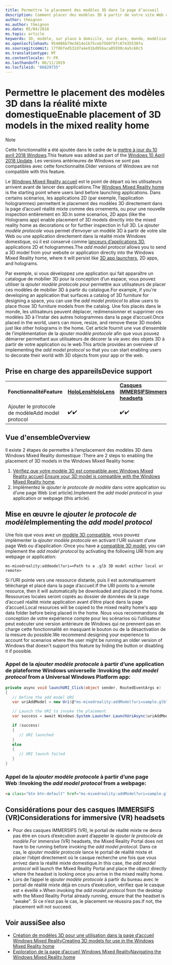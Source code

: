 ```yaml
---
title: Permettre le placement des modèles 3D dans la page d’accueil
description: Comment placer des modèles 3D à partir de votre site Web ou une application dans Windows Mixed Reality domestique
author: thmignon
ms.author: thmignon
ms.date: 05/04/2018
ms.topic: article
keywords: 3D, modèle, sur place à domicile, sur place, monde, modélisation, réalité mixte domestique, web, application
ms.openlocfilehash: 954086b79e3614e1b75ceb7560f9fc87435530fa
ms.sourcegitcommit: 17f86fed532d7a4e91bd95baca05930c4a5c68c5
ms.translationtype: MT
ms.contentlocale: fr-FR
ms.lasthandoff: 06/11/2019
ms.locfileid: "66829735"
---
```

# <a name="enable-placement-of-3d-models-in-the-mixed-reality-home"></a><span data-ttu-id="762b9-104">Permettre le placement des modèles 3D dans la réalité mixte domestique</span><span class="sxs-lookup"><span data-stu-id="762b9-104">Enable placement of 3D models in the mixed reality home</span></span>

> [!NOTE]
> <span data-ttu-id="762b9-105">Cette fonctionnalité a été ajoutée dans le cadre de la [mettre à jour du 10 avril 2018 Windows](release-notes-april-2018.md).</span><span class="sxs-lookup"><span data-stu-id="762b9-105">This feature was added as part of the [Windows 10 April 2018 Update](release-notes-april-2018.md).</span></span> <span data-ttu-id="762b9-106">Les versions antérieures de Windows ne sont pas compatibles avec cette fonctionnalité.</span><span class="sxs-lookup"><span data-stu-id="762b9-106">Older versions of Windows are not compatible with this feature.</span></span>

<span data-ttu-id="762b9-107">Le [Windows Mixed Reality accueil](navigating-the-windows-mixed-reality-home.md) est le point de départ où les utilisateurs arrivent avant de lancer des applications.</span><span class="sxs-lookup"><span data-stu-id="762b9-107">The [Windows Mixed Reality home](navigating-the-windows-mixed-reality-home.md) is the starting point where users land before launching applications.</span></span> <span data-ttu-id="762b9-108">Dans certains scénarios, les applications 2D (par exemple, l’application hologrammes) permettent le placement des modèles 3D directement dans la page d’accueil réalité mixte comme des ornements, ou pour une nouvelle inspection entièrement en 3D.</span><span class="sxs-lookup"><span data-stu-id="762b9-108">In some scenarios, 2D apps (like the Holograms app) enable placement of 3D models directly into the mixed reality home as decorations or for further inspection in full 3D.</span></span> <span data-ttu-id="762b9-109">Le *ajouter modèle protocole* vous permet d’envoyer un modèle 3D à partir de votre site Web ou une application directement dans la réalité mixte Windows domestique, où il est conservé comme [lanceurs d’applications 3D](3d-app-launcher-design-guidance.md), applications 2D et hologrammes.</span><span class="sxs-lookup"><span data-stu-id="762b9-109">The *add model protocol* allows you to send a 3D model from your website or application directly into the Windows Mixed Reality home, where it will persist like [3D app launchers](3d-app-launcher-design-guidance.md), 2D apps, and holograms.</span></span> 

<span data-ttu-id="762b9-110">Par exemple, si vous développez une application qui fait apparaître un catalogue de mobilier 3D pour la conception d’un espace, vous pouvez utiliser la *ajouter modèle protocole* pour permettre aux utilisateurs de placer ces modèles de mobilier 3D à partir du catalogue.</span><span class="sxs-lookup"><span data-stu-id="762b9-110">For example, if you're developing an application that surfaces a catalog of 3D furniture for designing a space, you can use the *add model protocol* to allow users to place those 3D furniture models from the catalog.</span></span> <span data-ttu-id="762b9-111">Une fois placés dans le monde, les utilisateurs peuvent déplacer, redimensionner et supprimer ces modèles 3D à l’instar des autres hologrammes dans la page d’accueil.</span><span class="sxs-lookup"><span data-stu-id="762b9-111">Once placed in the world, users can move, resize, and remove these 3D models just like other holograms in the home.</span></span> <span data-ttu-id="762b9-112">Cet article fournit une vue d’ensemble de l’implémentation de la *ajouter modèle protocole* afin que vous pouvez démarrer permettant aux utilisateurs de décorer la vie avec des objets 3D à partir de votre application ou le web.</span><span class="sxs-lookup"><span data-stu-id="762b9-112">This article provides an overview of implementing the *add model protocol* so that you can start enabling users to decorate their world with 3D objects from your app or the web.</span></span>

## <a name="device-support"></a><span data-ttu-id="762b9-113">Prise en charge des appareils</span><span class="sxs-lookup"><span data-stu-id="762b9-113">Device support</span></span>

<table>
    <colgroup>
    <col width="33%" />
    <col width="33%" />
    <col width="33%" />
    </colgroup>
    <tr>
        <td><span data-ttu-id="762b9-114"><strong>Fonctionnalité</strong></span><span class="sxs-lookup"><span data-stu-id="762b9-114"><strong>Feature</strong></span></span></td>
        <td><span data-ttu-id="762b9-115"><a href="hololens-hardware-details.md"><strong>HoloLens</strong></a></span><span class="sxs-lookup"><span data-stu-id="762b9-115"><a href="hololens-hardware-details.md"><strong>HoloLens</strong></a></span></span></td>
        <td><span data-ttu-id="762b9-116"><a href="immersive-headset-hardware-details.md"><strong>Casques IMMERSIFS</strong></a></span><span class="sxs-lookup"><span data-stu-id="762b9-116"><a href="immersive-headset-hardware-details.md"><strong>Immersive headsets</strong></a></span></span></td>
    </tr>
     <tr>
        <td><span data-ttu-id="762b9-117">Ajouter le protocole de modèle</span><span class="sxs-lookup"><span data-stu-id="762b9-117">Add model protocol</span></span></td>
        <td><span data-ttu-id="762b9-118">✔️</span><span class="sxs-lookup"><span data-stu-id="762b9-118">✔️</span></span></td>
        <td><span data-ttu-id="762b9-119">✔️</span><span class="sxs-lookup"><span data-stu-id="762b9-119">✔️</span></span></td>
    </tr>
</table>

## <a name="overview"></a><span data-ttu-id="762b9-120">Vue d'ensemble</span><span class="sxs-lookup"><span data-stu-id="762b9-120">Overview</span></span>

<span data-ttu-id="762b9-121">Il existe 2 étapes de permettre à l’emplacement des modèles 3D dans Windows Mixed Reality domestique :</span><span class="sxs-lookup"><span data-stu-id="762b9-121">There are 2 steps to enabling the placement of 3D models in the Windows Mixed Reality home:</span></span>
1. <span data-ttu-id="762b9-122">[Vérifiez que votre modèle 3D est compatible avec Windows Mixed Reality accueil](creating-3d-models-for-use-in-the-windows-mixed-reality-home.md).</span><span class="sxs-lookup"><span data-stu-id="762b9-122">[Ensure your 3D model is compatible with the Windows Mixed Reality home](creating-3d-models-for-use-in-the-windows-mixed-reality-home.md).</span></span>
2. <span data-ttu-id="762b9-123">Implémentez le *ajouter le protocole de modèle* dans votre application ou d’une page Web (cet article).</span><span class="sxs-lookup"><span data-stu-id="762b9-123">Implement the *add model protocol* in your application or webpage (this article).</span></span>

## <a name="implementing-the-add-model-protocol"></a><span data-ttu-id="762b9-124">Mise en œuvre le *ajouter le protocole de modèle*</span><span class="sxs-lookup"><span data-stu-id="762b9-124">Implementing the *add model protocol*</span></span>

<span data-ttu-id="762b9-125">Une fois que vous avez un [modèle 3D compatible](creating-3d-models-for-use-in-the-windows-mixed-reality-home.md), vous pouvez implémenter la *ajouter modèle protocole* en activant l’URI suivant d’une page Web ou d’application :</span><span class="sxs-lookup"><span data-stu-id="762b9-125">Once you have a [compatible 3D model](creating-3d-models-for-use-in-the-windows-mixed-reality-home.md), you can implement the *add model protocol* by activating the following URI from any webpage or application:</span></span>

```
ms-mixedreality:addmodel?uri=<Path to a .glb 3D model either local or remote>
```

<span data-ttu-id="762b9-126">Si l’URI pointe vers une ressource distante, puis il est automatiquement téléchargé et placé dans la page d’accueil.</span><span class="sxs-lookup"><span data-stu-id="762b9-126">If the URI points to a remote resource, then it will automatically be downloaded and placed in the home.</span></span> <span data-ttu-id="762b9-127">Ressources locales seront copiés au dossier de données de la page d’accueil réalité mixte application avant d’être placé dans la page d’accueil.</span><span class="sxs-lookup"><span data-stu-id="762b9-127">Local resources will be copied to the mixed reality home's app data folder before being placed in the home.</span></span> <span data-ttu-id="762b9-128">Nous vous recommandons de conception de votre expérience compte pour les scénarios où l’utilisateur peut exécuter une version antérieure de Windows qui ne prennent pas en charge cette fonctionnalité en masquant le bouton ou de la désactivation de la mesure du possible.</span><span class="sxs-lookup"><span data-stu-id="762b9-128">We recommend designing your experience to account for scenarios where the user might be running an older version of Windows that doesn't support this feature by hiding the button or disabling it if possible.</span></span> 

### <a name="invoking-the-add-model-protocol-from-a-universal-windows-platform-app"></a><span data-ttu-id="762b9-129">Appel de la *ajouter modèle protocole* à partir d’une application de plateforme Windows universelle :</span><span class="sxs-lookup"><span data-stu-id="762b9-129">Invoking the *add model protocol* from a Universal Windows Platform app:</span></span>

```C#
private async void launchURI_Click(object sender, RoutedEventArgs e)
{
   // Define the add model URI
   var uriAddModel = new Uri(@"ms-mixedreality:addModel?uri=sample.glb");

   // Launch the URI to invoke the placement
   var success = await Windows.System.Launcher.LaunchUriAsync(uriAddModel);

   if (success)
   {
      // URI launched
   }
   else
   {
      // URI launch failed
   }
}
```

### <a name="invoking-the-add-model-protocol-from-a-webpage"></a><span data-ttu-id="762b9-130">Appel de la *ajouter modèle protocole* à partir d’une page Web :</span><span class="sxs-lookup"><span data-stu-id="762b9-130">Invoking the *add model protocol* from a webpage:</span></span>

```html
<a class="btn btn-default" href="ms-mixedreality:addModel?uri=sample.glb"> Place 3D Model </a>
```

## <a name="considerations-for-immersive-vr-headsets"></a><span data-ttu-id="762b9-131">Considérations pour des casques IMMERSIFS (VR)</span><span class="sxs-lookup"><span data-stu-id="762b9-131">Considerations for immersive (VR) headsets</span></span>

* <span data-ttu-id="762b9-132">Pour des casques IMMERSIFS (VR), le portail de réalité mixte ne devra pas être en cours d’exécution avant d’appeler le *ajouter le protocole de modèle*.</span><span class="sxs-lookup"><span data-stu-id="762b9-132">For immersive (VR) headsets, the Mixed Reality Portal does not have to be running before invoking the *add model protocol*.</span></span> <span data-ttu-id="762b9-133">Dans ce cas, le *ajouter modèle protocole* lance le portail de réalité mixte et placer l’objet directement où le casque recherche une fois que vous arrivez dans la réalité mixte domestique.</span><span class="sxs-lookup"><span data-stu-id="762b9-133">In this case, the *add model protocol* will launch the Mixed Reality Portal and place the object directly where the headset is looking once you arrive in the mixed reality home.</span></span> 
* <span data-ttu-id="762b9-134">Lors de l’appel le *ajouter modèle protocole* à partir du bureau avec le portail de réalité mixte déjà en cours d’exécution, vérifiez que le casque est « éveillé ».</span><span class="sxs-lookup"><span data-stu-id="762b9-134">When invoking the *add model protocol* from the desktop with the Mixed Reality Portal already running, ensure that the headset is "awake".</span></span> <span data-ttu-id="762b9-135">Si ce n’est pas le cas, le placement ne réussira pas.</span><span class="sxs-lookup"><span data-stu-id="762b9-135">If not, the placement will not succeed.</span></span> 

## <a name="see-also"></a><span data-ttu-id="762b9-136">Voir aussi</span><span class="sxs-lookup"><span data-stu-id="762b9-136">See also</span></span>

* [<span data-ttu-id="762b9-137">Création de modèles 3D pour une utilisation dans la page d’accueil Windows Mixed Reality</span><span class="sxs-lookup"><span data-stu-id="762b9-137">Creating 3D models for use in the Windows Mixed Reality home</span></span>](creating-3d-models-for-use-in-the-windows-mixed-reality-home.md)
* [<span data-ttu-id="762b9-138">Exploration de la page d’accueil Windows Mixed Reality</span><span class="sxs-lookup"><span data-stu-id="762b9-138">Navigating the Windows Mixed Reality home</span></span>](navigating-the-windows-mixed-reality-home.md)
